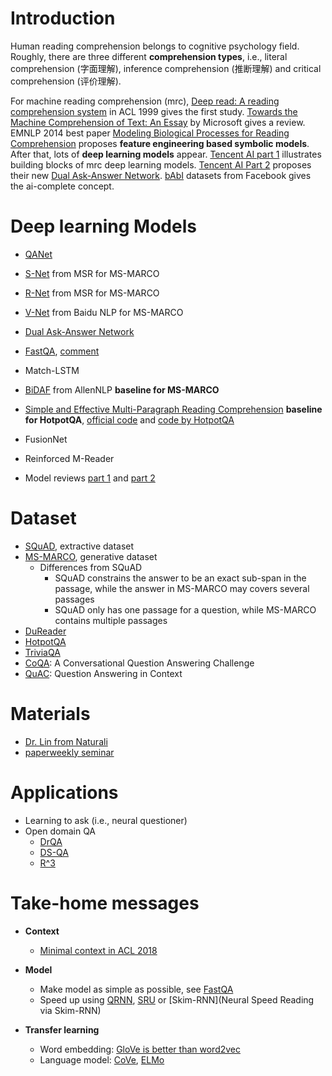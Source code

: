 # Introduction
Human reading comprehension belongs to cognitive psychology field. Roughly, there are three different **comprehension types**, i.e., literal comprehension (字面理解), inference comprehension (推断理解) and critical comprehension (评价理解).  

For machine reading comprehension (mrc), [Deep read: A reading comprehension system](http://www.aclweb.org/anthology/P99-1042) in ACL 1999 gives the first study. [Towards the Machine Comprehension of Text: An Essay](https://pdfs.semanticscholar.org/a4dd/e51a7f3f0f731d2c27d64948706604792efa.pdf) by Microsoft gives a review. EMNLP 2014 best paper [Modeling Biological Processes for Reading Comprehension](http://www.aclweb.org/anthology/D14-1159) proposes **feature engineering based symbolic models**. After that, lots of **deep learning models** appear. [Tencent AI part 1](https://hanxiao.github.io/2018/04/21/Teach-Machine-to-Comprehend-Text-and-Answer-Question-with-Tensorflow/) illustrates building blocks of mrc deep learning models. [Tencent AI  Part 2](https://hanxiao.github.io/2018/09/09/Dual-Ask-Answer-Network-for-Machine-Reading-Comprehension/?from=timeline&isappinstalled=0) proposes their new [Dual Ask-Answer Network](https://arxiv.org/abs/1809.01997). [bAbI](https://research.fb.com/downloads/babi/) datasets from Facebook gives the ai-complete concept. 


# Deep learning Models
- [QANet](https://arxiv.org/pdf/1804.09541.pdf)
- [S-Net](https://arxiv.org/pdf/1706.04815.pdf) from MSR for MS-MARCO
- [R-Net](https://www.microsoft.com/en-us/research/wp-content/uploads/2017/05/r-net.pdf) from MSR for MS-MARCO
- [V-Net](https://arxiv.org/abs/1805.02220) from Baidu NLP for MS-MARCO
- [Dual Ask-Answer Network](https://arxiv.org/abs/1809.01997)
- [FastQA](http://www.aclweb.org/anthology/K17-1028), [comment](http://www.shuang0420.com/2018/05/13/%E8%AE%BA%E6%96%87%E7%AC%94%E8%AE%B0%20-%20Making%20Neural%20QA%20as%20Simple%20as%20Possible%20but%20not%20Simpler/)
- Match-LSTM
- [BiDAF](https://arxiv.org/pdf/1611.01603.pdf) from AllenNLP **baseline for MS-MARCO**
- [Simple and Effective Multi-Paragraph Reading Comprehension](https://arxiv.org/pdf/1710.10723.pdf) **baseline for HotpotQA**, [official code](https://github.com/allenai/document-qa) and [code by HotpotQA](https://github.com/hotpotqa/hotpot/blob/master/model.py)

- FusionNet
- Reinforced M-Reader
- Model reviews [part 1](https://mp.weixin.qq.com/s/V2HcHgmW-SfJDwzqydadoA) and [part 2](https://mp.weixin.qq.com/s/IahvlkiACOAjicX68teA0A)

# Dataset
- [SQuAD](https://rajpurkar.github.io/SQuAD-explorer/), extractive dataset
- [MS-MARCO](http://www.msmarco.org/), generative dataset
  - Differences from SQuAD
    - SQuAD constrains the answer to be an exact sub-span in the passage, while the answer in MS-MARCO may covers several passages
    - SQuAD only has one passage for a question, while MS-MARCO contains multiple passages
- [DuReader](http://ai.baidu.com/broad/subordinate?dataset=dureader)
- [HotpotQA](https://hotpotqa.github.io/)
- [TriviaQA](http://nlp.cs.washington.edu/triviaqa/)
- [CoQA](https://stanfordnlp.github.io/coqa/): A Conversational Question Answering Challenge
- [QuAC](http://quac.ai./): Question Answering in Context

# Materials
- [Dr. Lin from Naturali](https://mp.weixin.qq.com/s/6nAm1sJrAj3qqUAagwWutg)
- [paperweekly seminar](https://www.bilibili.com/video/av33802404/)

# Applications
- Learning to ask (i.e., neural questioner)
- Open domain QA
    - [DrQA](https://arxiv.org/pdf/1704.00051.pdf)
    - [DS-QA](http://aclweb.org/anthology/P18-1161)
    - [R^3](https://arxiv.org/pdf/1709.00023.pdf)

# Take-home messages
- **Context**
    - [Minimal context in ACL 2018](https://arxiv.org/pdf/1805.08092.pdf)
- **Model**
    - Make model as simple as possible, see [FastQA](http://www.aclweb.org/anthology/K17-1028)
    - Speed up using [QRNN](https://arxiv.org/pdf/1611.01576.pdf), [SRU](https://arxiv.org/pdf/1709.02755.pdf) or [Skim-RNN](Neural Speed Reading via Skim-RNN)
    
- **Transfer learning**
    - Word embedding: [GloVe is better than word2vec](https://arxiv.org/pdf/1703.00993.pdf)
    - Language model: [CoVe](https://arxiv.org/pdf/1708.00107.pdf), [ELMo](https://arxiv.org/pdf/1802.05365.pdf)


    

